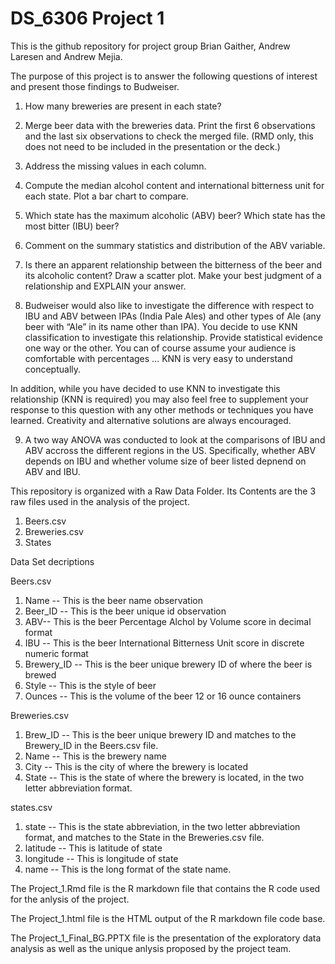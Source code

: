 # DS_6306 Project 1

This is the github repository for project group Brian Gaither, Andrew Laresen and Andrew Mejia. 

The purpose of this project is to answer the following questions of interest and present those findings to Budweiser.

1.   How many breweries are present in each state?

2.   Merge beer data with the breweries data. Print the first 6 observations and the last six observations to check the merged file.  (RMD only, this does not need to be included in the presentation or the deck.)

3.   Address the missing values in each column.

4.   Compute the median alcohol content and international bitterness unit for each state. Plot a bar chart to compare.

5.   Which state has the maximum alcoholic (ABV) beer? Which state has the most bitter (IBU) beer?

6.   Comment on the summary statistics and distribution of the ABV variable.

7.   Is there an apparent relationship between the bitterness of the beer and its alcoholic content? Draw a scatter plot.  Make your best judgment of a relationship and EXPLAIN your answer.

8.  Budweiser would also like to investigate the difference with respect to IBU and ABV between IPAs (India Pale Ales) and other types of Ale (any beer with “Ale” in its name other than IPA).  You decide to use KNN classification to investigate this relationship.  Provide statistical evidence one way or the other. You can of course assume your audience is comfortable with percentages … KNN is very easy to understand conceptually.

In addition, while you have decided to use KNN to investigate this relationship (KNN is required) you may also feel free to supplement your response to this question with any other methods or techniques you have learned.  Creativity and alternative solutions are always encouraged.  

9. A two way ANOVA was conducted to look at the comparisons of IBU and ABV accross the different regions in the US. Specifically, whether ABV depends on IBU and whether volume size of beer listed depnend on ABV and IBU. 


This repository is organized with a Raw Data Folder. Its Contents are the 3 raw files used in the analysis of the project. 

1.  Beers.csv
2.  Breweries.csv
3.  States

Data Set decriptions

Beers.csv 
1.  Name -- This is the beer name observation 
2.  Beer_ID -- This is the beer unique id observation 
3.  ABV-- This is the beer Percentage Alchol by Volume score in decimal format 
4.  IBU -- This is the beer International Bitterness Unit score in discrete numeric format
5.  Brewery_ID -- This is the beer unique brewery ID of where the beer is brewed 
6.  Style -- This is the style of beer 
7.  Ounces -- This is the volume of the beer 12 or 16 ounce containers 

Breweries.csv 
1.  Brew_ID -- This is the beer unique brewery ID and matches to the Brewery_ID in the Beers.csv file. 
2.  Name -- This is the brewery name 
3.  City -- This is the city of where the brewery is located 
4.  State -- This is the state of where the brewery is located, in the two letter abbreviation format. 

states.csv 
1.  state -- This is the state abbreviation, in the two letter abbreviation format, and matches to the State in the      Breweries.csv file.  
2.  latitude -- This is latitude of state
3.  longitude -- This is longitude of state
5.  name -- This is the long format of the state name. 


The Project_1.Rmd file is the R markdown file that contains the R code used for the anlysis of the project. 

The Project_1.html file is the HTML output of the R markdown file code base. 

The Project_1_Final_BG.PPTX file is the presentation of the exploratory data analysis as well as the unique anlysis proposed by the project team. 
